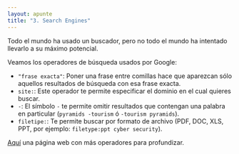 ```yaml
---
layout: apunte
title: "3. Search Engines"
---
```


Todo el mundo ha usado un buscador, pero no todo el mundo ha intentado llevarlo a su máximo potencial.

Veamos los operadores de búsqueda usados por Google:

- `"frase exacta"`: Poner una frase entre comillas hace que aparezcan sólo aquellos resultados de búsqueda con esa frase exacta.
- `site:`: Este operador te permite especificar el dominio en el cual quieres buscar.
- `-`: El símbolo `-` te permite omitir resultados que contengan una palabra en particular (`pyramids -tourism` ó `-tourism pyramids`).
- `filetipe:`: Te permite buscar por formato de archivo (PDF, DOC, XLS, PPT, por ejemplo: `filetype:ppt cyber security`).

[Aquí](https://github.com/cipher387/Advanced-search-operators-list) una página web con más operadores para profundizar.